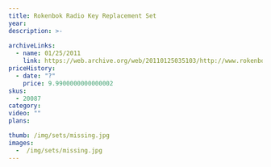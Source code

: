 ```yaml
---
title: Rokenbok Radio Key Replacement Set
year: 
description: >-
  
archiveLinks:
  - name: 01/25/2011
    link: https://web.archive.org/web/20110125035103/http://www.rokenbok.com/estore/spare-parts/rokenbok-radio-key-replacement-set
priceHistory:
  - date: "?"
    price: 9.9900000000000002
skus:
  - 20087
category: 
video: ""
plans:

thumb: /img/sets/missing.jpg
images:
  -  /img/sets/missing.jpg
---
```

